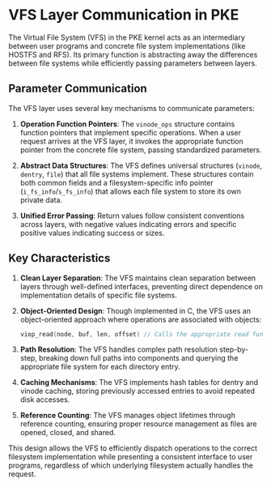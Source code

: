 # VFS Layer Communication in PKE

The Virtual File System (VFS) in the PKE kernel acts as an intermediary between user programs and concrete file system implementations (like HOSTFS and RFS). Its primary function is abstracting away the differences between file systems while efficiently passing parameters between layers.

## Parameter Communication

The VFS layer uses several key mechanisms to communicate parameters:

1. **Operation Function Pointers**: The `vinode_ops` structure contains function pointers that implement specific operations. When a user request arrives at the VFS layer, it invokes the appropriate function pointer from the concrete file system, passing standardized parameters.

2. **Abstract Data Structures**: The VFS defines universal structures (`vinode`, `dentry`, `file`) that all file systems implement. These structures contain both common fields and a filesystem-specific info pointer (`i_fs_info`/`s_fs_info`) that allows each file system to store its own private data.

3. **Unified Error Passing**: Return values follow consistent conventions across layers, with negative values indicating errors and specific positive values indicating success or sizes.

## Key Characteristics

1. **Clean Layer Separation**: The VFS maintains clean separation between layers through well-defined interfaces, preventing direct dependence on implementation details of specific file systems.

2. **Object-Oriented Design**: Though implemented in C, the VFS uses an object-oriented approach where operations are associated with objects:
   ```c
   viop_read(node, buf, len, offset) // Calls the appropriate read function for the node
   ```

3. **Path Resolution**: The VFS handles complex path resolution step-by-step, breaking down full paths into components and querying the appropriate file system for each directory entry.

4. **Caching Mechanisms**: The VFS implements hash tables for dentry and vinode caching, storing previously accessed entries to avoid repeated disk accesses.

5. **Reference Counting**: The VFS manages object lifetimes through reference counting, ensuring proper resource management as files are opened, closed, and shared.

This design allows the VFS to efficiently dispatch operations to the correct filesystem implementation while presenting a consistent interface to user programs, regardless of which underlying filesystem actually handles the request.